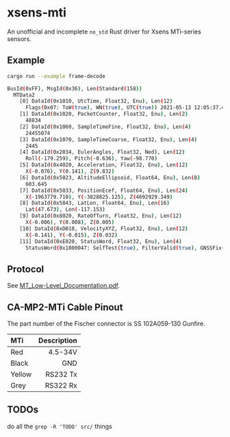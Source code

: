 # xsens-mti

An unofficial and incomplete `no_std` Rust driver for Xsens MTi-series sensors.

## Example

```bash
cargo run --example frame-decode

BusId(0xFF), MsgId(0x36), Len(Standard(158))
  MTData2
    [0] DataId(0x1010, UtcTime, Float32, Enu), Len(12)
      Flags(0x07: ToW(true), WN(true), UTC(true)) 2021-05-13 12:05:37.4500000
    [1] DataId(0x1020, PacketCounter, Float32, Enu), Len(2)
      48834
    [2] DataId(0x1060, SampleTimeFine, Float32, Enu), Len(4)
      24455074
    [3] DataId(0x1070, SampleTimeCoarse, Float32, Enu), Len(4)
      2445
    [4] DataId(0x2034, EulerAngles, Float32, Ned), Len(12)
      Roll(-179.259), Pitch(-0.636), Yaw(-98.770)
    [5] DataId(0x4020, Acceleration, Float32, Enu), Len(12)
      X(-0.076), Y(0.141), Z(9.832)
    [6] DataId(0x5023, AltitudeEllipsoid, Float64, Enu), Len(8)
      603.645
    [7] DataId(0x5033, PositionEcef, Float64, Enu), Len(24)
      X(-1963779.710), Y(-3828825.125), Z(4692929.349)
    [8] DataId(0x5043, LatLon, Float64, Enu), Len(16)
      Lat(47.673), Lon(-117.153)
    [9] DataId(0x8020, RateOfTurn, Float32, Enu), Len(12)
      X(-0.006), Y(0.008), Z(0.005)
    [10] DataId(0xD010, VelocityXYZ, Float32, Enu), Len(12)
      X(-0.141), Y(-0.015), Z(0.032)
    [11] DataId(0xE020, StatusWord, Float32, Enu), Len(4)
      StatusWord(0x1800047: SelfTest(true), FilterValid(true), GNSSFix(true), ...)
```

## Protocol

See [MT_Low-Level_Documentation.pdf](https://www.xsens.com/hubfs/Downloads/Manuals/MT_Low-Level_Documentation.pdf).

## CA-MP2-MTi Cable Pinout

The part number of the Fischer connector is SS 102A059-130 Gunfire.

| MTi    | Description |
| :---   |        ---: |
| Red    |     4.5-34V |
| Black  |         GND |
| Yellow |    RS232 Tx |
| Grey   |    RS322 Rx |

## TODOs

do all the `grep -R 'TODO' src/` things
